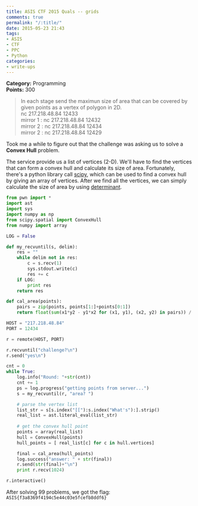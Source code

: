 ```yaml
---
title: ASIS CTF 2015 Quals -- grids
comments: true
permalink: "/:title/"
date: 2015-05-23 21:43
tags:
- ASIS
- CTF
- PPC
- Python
categories:
- write-ups
---
```


**Category:** Programming  
**Points:** 300

> In each stage send the maximun size of area that can be covered by given points as a vertex of polygon in 2D.  
> nc 217.218.48.84 12433  
> mirror 1 : nc 217.218.48.84 12432  
> mirror 2 : nc 217.218.48.84 12434  
> mirror 2 : nc 217.218.48.84 12429

<!-- more -->

Took me a while to figure out that the challenge was asking us to solve a **Convex Hull** problem.

The service provide us a list of vertices (2-D). We'll have to find the vertices that can form a convex hull and calculate its size of area. Fortunately, there's a python library call [scipy](http://docs.scipy.org/doc/scipy-dev/reference/generated/scipy.spatial.ConvexHull.html), which can be used to find a convex hull by giving an array of vertices. After we find all the vertices, we can simply calculate the size of area by using [determinant](http://en.wikipedia.org/wiki/Determinant).

```python
from pwn import *
import ast
import sys
import numpy as np
from scipy.spatial import ConvexHull
from numpy import array

LOG = False

def my_recvuntil(s, delim):
    res = ""
    while delim not in res:
        c = s.recv(1)
        sys.stdout.write(c)
        res += c
    if LOG:
        print res
    return res

def cal_area(points):
    pairs = zip(points, points[1:]+points[0:1])
    return float(sum(x1*y2 - y1*x2 for (x1, y1), (x2, y2) in pairs)) / 2.0

HOST = "217.218.48.84"
PORT = 12434

r = remote(HOST, PORT)

r.recvuntil("challenge?\n")
r.send("yes\n")

cnt = 0
while True:
    log.info("Round: "+str(cnt))
    cnt += 1
    ps = log.progress("getting points from server...")
    s = my_recvuntil(r, "area? ")

    # parse the vertex list
    list_str = s[s.index("[["):s.index("What's"):].strip()
    real_list = ast.literal_eval(list_str)
    
    # get the convex hull point
    points = array(real_list)
    hull = ConvexHull(points)
    hull_points = [ real_list[c] for c in hull.vertices]

    final = cal_area(hull_points)
    log.success("answer: " + str(final))
    r.send(str(final)+"\n")
    print r.recv(1024)

r.interactive()

```

After solving 99 problems, we got the flag: `ASIS{f3a8369f4194c5e44c03e5fcefb8ddf6}`
